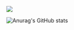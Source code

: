 <a href="velog" target="_blank"><img src="https://img.shields.io/badge/velog?style=flat-square&logo=Velog&logoColor=20C997"/></a>

![Anurag's GitHub stats](https://github-readme-stats.vercel.app/api?username=SONGS4RI&show_icons=true&theme=radical)

